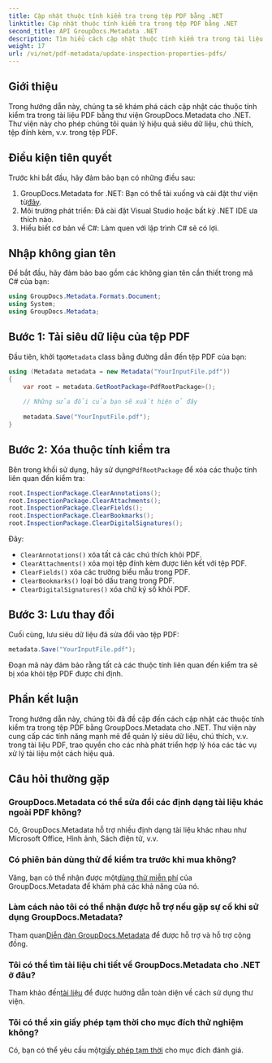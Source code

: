 ```yaml
---
title: Cập nhật thuộc tính kiểm tra trong tệp PDF bằng .NET
linktitle: Cập nhật thuộc tính kiểm tra trong tệp PDF bằng .NET
second_title: API GroupDocs.Metadata .NET
description: Tìm hiểu cách cập nhật thuộc tính kiểm tra trong tài liệu PDF bằng GroupDocs.Metadata cho .NET. Quản lý hiệu quả siêu dữ liệu và chú thích bằng C#.
weight: 17
url: /vi/net/pdf-metadata/update-inspection-properties-pdfs/
---
```

## Giới thiệu
Trong hướng dẫn này, chúng ta sẽ khám phá cách cập nhật các thuộc tính kiểm tra trong tài liệu PDF bằng thư viện GroupDocs.Metadata cho .NET. Thư viện này cho phép chúng tôi quản lý hiệu quả siêu dữ liệu, chú thích, tệp đính kèm, v.v. trong tệp PDF.
## Điều kiện tiên quyết
Trước khi bắt đầu, hãy đảm bảo bạn có những điều sau:
1.  GroupDocs.Metadata for .NET: Bạn có thể tải xuống và cài đặt thư viện từ[đây](https://releases.groupdocs.com/metadata/net/).
2. Môi trường phát triển: Đã cài đặt Visual Studio hoặc bất kỳ .NET IDE ưa thích nào.
3. Hiểu biết cơ bản về C#: Làm quen với lập trình C# sẽ có lợi.

## Nhập không gian tên
Để bắt đầu, hãy đảm bảo bao gồm các không gian tên cần thiết trong mã C# của bạn:
```csharp
using GroupDocs.Metadata.Formats.Document;
using System;
using GroupDocs.Metadata;
```
## Bước 1: Tải siêu dữ liệu của tệp PDF
 Đầu tiên, khởi tạo`Metadata` class bằng đường dẫn đến tệp PDF của bạn:
```csharp
using (Metadata metadata = new Metadata("YourInputFile.pdf"))
{
    var root = metadata.GetRootPackage<PdfRootPackage>();
    
    // Những sửa đổi của bạn sẽ xuất hiện ở đây
    
    metadata.Save("YourInputFile.pdf");
}
```
## Bước 2: Xóa thuộc tính kiểm tra
 Bên trong khối sử dụng, hãy sử dụng`PdfRootPackage` để xóa các thuộc tính liên quan đến kiểm tra:
```csharp
root.InspectionPackage.ClearAnnotations();
root.InspectionPackage.ClearAttachments();
root.InspectionPackage.ClearFields();
root.InspectionPackage.ClearBookmarks();
root.InspectionPackage.ClearDigitalSignatures();
```
Đây:
- `ClearAnnotations()` xóa tất cả các chú thích khỏi PDF.
- `ClearAttachments()` xóa mọi tệp đính kèm được liên kết với tệp PDF.
- `ClearFields()` xóa các trường biểu mẫu trong PDF.
- `ClearBookmarks()` loại bỏ dấu trang trong PDF.
- `ClearDigitalSignatures()` xóa chữ ký số khỏi PDF.
## Bước 3: Lưu thay đổi
Cuối cùng, lưu siêu dữ liệu đã sửa đổi vào tệp PDF:
```csharp
metadata.Save("YourInputFile.pdf");
```
Đoạn mã này đảm bảo rằng tất cả các thuộc tính liên quan đến kiểm tra sẽ bị xóa khỏi tệp PDF được chỉ định.

## Phần kết luận
Trong hướng dẫn này, chúng tôi đã đề cập đến cách cập nhật các thuộc tính kiểm tra trong tệp PDF bằng GroupDocs.Metadata cho .NET. Thư viện này cung cấp các tính năng mạnh mẽ để quản lý siêu dữ liệu, chú thích, v.v. trong tài liệu PDF, trao quyền cho các nhà phát triển hợp lý hóa các tác vụ xử lý tài liệu một cách hiệu quả.

## Câu hỏi thường gặp
### GroupDocs.Metadata có thể sửa đổi các định dạng tài liệu khác ngoài PDF không?
Có, GroupDocs.Metadata hỗ trợ nhiều định dạng tài liệu khác nhau như Microsoft Office, Hình ảnh, Sách điện tử, v.v.
### Có phiên bản dùng thử để kiểm tra trước khi mua không?
 Vâng, bạn có thể nhận được một[dùng thử miễn phí](https://releases.groupdocs.com/) của GroupDocs.Metadata để khám phá các khả năng của nó.
### Làm cách nào tôi có thể nhận được hỗ trợ nếu gặp sự cố khi sử dụng GroupDocs.Metadata?
 Tham quan[Diễn đàn GroupDocs.Metadata](https://forum.groupdocs.com/c/metadata/14) để được hỗ trợ và hỗ trợ cộng đồng.
### Tôi có thể tìm tài liệu chi tiết về GroupDocs.Metadata cho .NET ở đâu?
 Tham khảo đến[tài liệu](https://tutorials.groupdocs.com/metadata/net/) để được hướng dẫn toàn diện về cách sử dụng thư viện.
### Tôi có thể xin giấy phép tạm thời cho mục đích thử nghiệm không?
 Có, bạn có thể yêu cầu một[giấy phép tạm thời](https://purchase.groupdocs.com/temporary-license/) cho mục đích đánh giá.